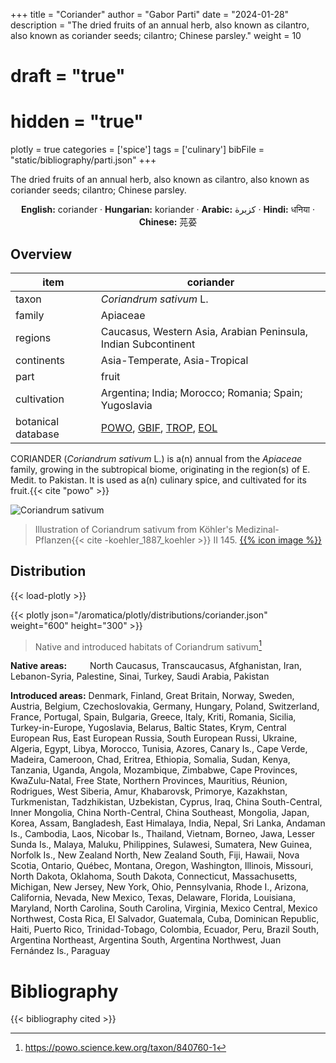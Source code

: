 +++
title = "Coriander"
author = "Gabor Parti"
date = "2024-01-28"
description = "The dried fruits of an annual herb, also known as cilantro, also known as coriander seeds; cilantro; Chinese parsley."
weight = 10
# draft = "true"
# hidden = "true"
plotly = true
categories = ['spice']
tags = ['culinary']
bibFile = "static/bibliography/parti.json"
+++

The dried fruits of an annual herb, also known as cilantro, also known as coriander seeds; cilantro; Chinese parsley.

[<i class="fab fa-wikipedia-w"></i>](https://en.wikipedia.org/wiki/Coriander)

<center>

**English:** coriander · **Hungarian:** koriander · **Arabic:** <span class="arabic-text" dir="rtl">كزبرة</span> · **Hindi:** <span class="devanagari-text">धनिया </span> · **Chinese:** <span class="traditional-chinese-text">芫荽</span>

</center>

## Overview

|       item       |                                                                                    coriander                                                                                    |
|------------------|---------------------------------------------------------------------------------------------------------------------------------------------------------------------------------|
|       taxon      |                                                                             *Coriandrum sativum* L.                                                                             |
|      family      |                                                                                     Apiaceae                                                                                    |
|      regions     |                                                          Caucasus, Western Asia, Arabian Peninsula, Indian Subcontinent                                                         |
|    continents    |                                                                          Asia-Temperate, Asia-Tropical                                                                          |
|       part       |                                                                                      fruit                                                                                      |
|    cultivation   |                                                              Argentina; India; Morocco; Romania; Spain; Yugoslavia                                                              |
|botanical database|[POWO](https://powo.science.kew.org/taxon/840760-1), [GBIF](https://www.gbif.org/species/3034871), [TROP](https://tropicos.org/name/1700064), [EOL](https://eol.org/pages/581687)|

CORIANDER (*Coriandrum sativum* L.) is a(n) annual from the *Apiaceae* family, growing in the subtropical biome, originating in the region(s) of E. Medit. to Pakistan. It is used as a(n) culinary spice, and cultivated for its fruit.{{< cite "powo" >}}

![Coriandrum sativum](/images/illustrations/coriander.png?width=40rem "Illustration of Coriandrum sativum from Köhler's Medizinal-Pflanzen")

>Illustration of Coriandrum sativum from Köhler's Medizinal-Pflanzen{{< cite -koehler_1887_koehler >}} II 145. [{{% icon image %}}](https://www.biodiversitylibrary.org/item/10837#page/635/mode/1up)

## Distribution

{{< load-plotly >}}

{{< plotly json="/aromatica/plotly/distributions/coriander.json" weight="600" height="300" >}}

>Native and introduced habitats of Coriandrum sativum[^powo]

[^powo]: https://powo.science.kew.org/taxon/840760-1

<p style="text-align:left;">

**Native areas:** &ensp; &ensp; &ensp; North Caucasus, Transcaucasus, Afghanistan, Iran, Lebanon-Syria, Palestine, Sinai, Turkey, Saudi Arabia, Pakistan

**Introduced areas:** Denmark, Finland, Great Britain, Norway, Sweden, Austria, Belgium, Czechoslovakia, Germany, Hungary, Poland, Switzerland, France, Portugal, Spain, Bulgaria, Greece, Italy, Kriti, Romania, Sicilia, Turkey-in-Europe, Yugoslavia, Belarus, Baltic States, Krym, Central European Rus, East European Russia, South European Russi, Ukraine, Algeria, Egypt, Libya, Morocco, Tunisia, Azores, Canary Is., Cape Verde, Madeira, Cameroon, Chad, Eritrea, Ethiopia, Somalia, Sudan, Kenya, Tanzania, Uganda, Angola, Mozambique, Zimbabwe, Cape Provinces, KwaZulu-Natal, Free State, Northern Provinces, Mauritius, Réunion, Rodrigues, West Siberia, Amur, Khabarovsk, Primorye, Kazakhstan, Turkmenistan, Tadzhikistan, Uzbekistan, Cyprus, Iraq, China South-Central, Inner Mongolia, China North-Central, China Southeast, Mongolia, Japan, Korea, Assam, Bangladesh, East Himalaya, India, Nepal, Sri Lanka, Andaman Is., Cambodia, Laos, Nicobar Is., Thailand, Vietnam, Borneo, Jawa, Lesser Sunda Is., Malaya, Maluku, Philippines, Sulawesi, Sumatera, New Guinea, Norfolk Is., New Zealand North, New Zealand South, Fiji, Hawaii, Nova Scotia, Ontario, Québec, Montana, Oregon, Washington, Illinois, Missouri, North Dakota, Oklahoma, South Dakota, Connecticut, Massachusetts, Michigan, New Jersey, New York, Ohio, Pennsylvania, Rhode I., Arizona, California, Nevada, New Mexico, Texas, Delaware, Florida, Louisiana, Maryland, North Carolina, South Carolina, Virginia, Mexico Central, Mexico Northwest, Costa Rica, El Salvador, Guatemala, Cuba, Dominican Republic, Haiti, Puerto Rico, Trinidad-Tobago, Colombia, Ecuador, Peru, Brazil South, Argentina Northeast, Argentina South, Argentina Northwest, Juan Fernández Is., Paraguay

</p>



# Bibliography

{{< bibliography cited >}}

